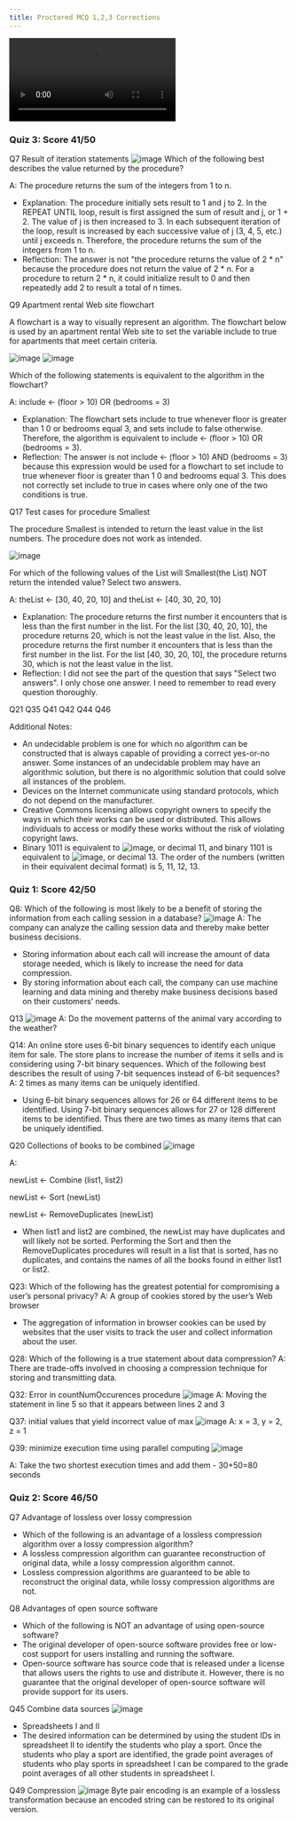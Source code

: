 ```yaml
---
title: Proctored MCQ 1,2,3 Corrections
---
```

  <div id="video_wrapper">
    <video autoplay loop>
        <source src="https://drive.google.com/uc?export=view&id=1kAw4XIS3JH_cpTHGMRsV0mwl7dcFz2wq" type="video/mp4">
    </video>
  </div>
  
### **Quiz 3: Score 41/50**
Q7 Result of iteration statements 
![image](https://user-images.githubusercontent.com/89219495/165630253-946768b3-7b2a-4e96-a813-f982c26a7361.png)
Which of the following best describes the value returned by the procedure?

A: The procedure returns the sum of the integers from 1 to n.
* Explanation: The procedure initially sets result to 1 and j to 2. In the REPEAT UNTIL loop, result is first assigned the sum of result and j, or 1 + 2. The value of j is then increased to 3. In each subsequent iteration of the loop, result is increased by each successive value of j (3, 4, 5, etc.) until j exceeds n. Therefore, the procedure returns the sum of the integers from 1 to n.
* Reflection: The answer is not "the procedure returns the value of 2 * n" because the procedure does not return the value of 2 * n. For a procedure to return 2 * n, it could initialize result to 0 and then repeatedly add 2 to result a total of n times.

Q9 Apartment rental Web site flowchart 

A flowchart is a way to visually represent an algorithm. The flowchart below is used by an apartment rental Web site to set the variable include to true for apartments that meet certain criteria.

![image](https://user-images.githubusercontent.com/89219495/165849224-b2ab8a6b-ecac-4415-b361-78a40c9e12dd.png)
![image](https://user-images.githubusercontent.com/89219495/165849386-c62097f0-5c57-4050-b255-5016e116e96d.png)

Which of the following statements is equivalent to the algorithm in the flowchart?

A: include <- (floor > 10) OR (bedrooms = 3)
* Explanation: The flowchart sets include to true whenever floor is greater than 1 0 or bedrooms equal 3, and sets include to false otherwise. Therefore, the algorithm is equivalent to include <- (floor > 10) OR (bedrooms = 3).
* Reflection: The answer is not include <- (floor > 10) AND (bedrooms = 3) because this expression would be used for a flowchart to set include to true whenever floor is greater than 1 0 and bedrooms equal 3. This does not correctly set include to true in cases where only one of the two conditions is true.

Q17 Test cases for procedure Smallest 

The procedure Smallest is intended to return the least value in the list numbers. The procedure does not work as intended.

![image](https://user-images.githubusercontent.com/89219495/165849897-b5c83989-a783-4f2c-81af-f1d4742e8085.png)

For which of the following values of the List will Smallest(the List) NOT return the intended value? Select two answers.

A: theList <- [30, 40, 20, 10] and theList <- [40, 30, 20, 10]
* Explanation: The procedure returns the first number it encounters that is less than the first number in the list. For the list [30, 40, 20, 10], the procedure returns 20, which is not the least value in the list. Also, the procedure returns the first number it encounters that is less than the first number in the list. For the list [40, 30, 20, 10], the procedure returns 30, which is not the least value in the list.
* Reflection: I did not see the part of the question that says "Select two answers". I only chose one answer. I need to remember to read every question thoroughly.


Q21
Q35
Q41
Q42
Q44
Q46

Additional Notes:
* An undecidable problem is one for which no algorithm can be constructed that is always capable of providing a correct yes-or-no answer. Some instances of an undecidable problem may have an algorithmic solution, but there is no algorithmic solution that could solve all instances of the problem.
* Devices on the Internet communicate using standard protocols, which do not depend on the manufacturer.
* Creative Commons licensing allows copyright owners to specify the ways in which their works can be used or distributed. This allows individuals to access or modify these works without the risk of violating copyright laws.
* Binary 1011 is equivalent to ![image](https://user-images.githubusercontent.com/89219495/165863392-3562f69d-0351-4930-b125-88d18b2c1c16.png), or decimal 11, and binary 1101 is equivalent to ![image](https://user-images.githubusercontent.com/89219495/165863415-4c27ffa3-8fdd-4443-bc78-798767b418ac.png), or decimal 13. The order of the numbers (written in their equivalent decimal format) is 5, 11, 12, 13.

### **Quiz 1: Score 42/50**
Q8: Which of the following is most likely to be a benefit of storing the information from each calling session in a database?
![image](https://user-images.githubusercontent.com/89219495/164559019-53d7bbd0-6cdb-4b99-8b74-5ed0649d4ad8.png)
A: The company can analyze the calling session data and thereby make better business decisions.
* Storing information about each call will increase the amount of data storage needed, which is likely to increase the need for data compression.
* By storing information about each call, the company can use machine learning and data mining and thereby make business decisions based on their customers’ needs.

Q13
![image](https://user-images.githubusercontent.com/89219495/164559060-71b12b63-df4b-462b-bd01-4480d1b7f383.png)
A: Do the movement patterns of the animal vary according to the weather?

Q14: An online store uses 6-bit binary sequences to identify each unique item for sale. The store plans to increase the number of items it sells and is considering using 7-bit binary sequences. Which of the following best describes the result of using 7-bit sequences instead of 6-bit sequences?
A: 2 times as many items can be uniquely identified.
* Using 6-bit binary sequences allows for 26 or 64 different items to be identified. Using 7-bit binary sequences allows for 27 or 128 different items to be identified. Thus there are two times as many items that can be uniquely identified.

Q20 Collections of books to be combined
![image](https://user-images.githubusercontent.com/89219495/164559090-e997cf9e-cc83-4158-ac94-5f2eb4fa1dac.png)

A: 

newList ← Combine (list1, list2)

newList ← Sort (newList)

newList ← RemoveDuplicates (newList)

* When list1 and list2 are combined, the newList may have duplicates and will likely not be sorted. Performing the Sort and then the RemoveDuplicates procedures will result in a list that is sorted, has no duplicates, and contains the names of all the books found in either list1 or list2.

Q23: Which of the following has the greatest potential for compromising a user’s personal privacy?
A: A group of cookies stored by the user’s Web browser
* The aggregation of information in browser cookies can be used by websites that the user visits to track the user and collect information about the user.

Q28: Which of the following is a true statement about data compression?
A: There are trade-offs involved in choosing a compression technique for storing and transmitting data.

Q32: Error in countNumOccurences procedure
![image](https://user-images.githubusercontent.com/89219495/164559158-5fda3646-bff0-46c2-a9a9-f0e54b672dcb.png)
A: Moving the statement in line 5 so that it appears between lines 2 and 3


Q37: initial values that yield incorrect value of max
![image](https://user-images.githubusercontent.com/89219495/164559182-da716150-b7aa-4438-9b53-b5c3847400ac.png)
A: x = 3, y = 2, z = 1

Q39: minimize execution time using parallel computing
![image](https://user-images.githubusercontent.com/89219495/164559205-57d82b7f-1e93-4141-9434-dd8d38ef5f09.png)

A: Take the two shortest execution times and add them - 30+50=80 seconds

### **Quiz 2: Score 46/50**

Q7 Advantage of lossless over lossy compression
* Which of the following is an advantage of a lossless compression algorithm over a lossy compression algorithm?
* A lossless compression algorithm can guarantee reconstruction of original data, while a lossy compression algorithm cannot.
* Lossless compression algorithms are guaranteed to be able to reconstruct the original data, while lossy compression algorithms are not.

Q8 Advantages of open source software
* Which of the following is NOT an advantage of using open-source software?
* The original developer of open-source software provides free or low-cost support for users installing and running the software.
* Open-source software has source code that is released under a license that allows users the rights to use and distribute it. However, there is no guarantee that the original developer of open-source software will provide support for its users.

Q45 Combine data sources
![image](https://user-images.githubusercontent.com/89219495/164558745-d387d002-8fed-42f7-b080-1bc4e967f794.png)
* Spreadsheets I and II
* The desired information can be determined by using the student IDs in spreadsheet II to identify the students who play a sport. Once the students who play a sport are identified, the grade point averages of students who play sports in spreadsheet I can be compared to the grade point averages of all other students in spreadsheet I.

Q49 Compression
![image](https://user-images.githubusercontent.com/89219495/164558806-8723999b-cc35-4499-9e51-2792961f7601.png)
Byte pair encoding is an example of a lossless transformation because an encoded string can be restored to its original version.

